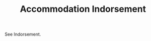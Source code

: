 ---
title: Accommodation Indorsement
letter: A
permalink: "/definitions/accommodation-indorsement.html"
body: See Indorsement.
published_at: '2018-07-07'
layout: post
---